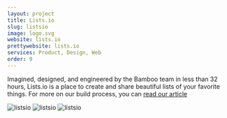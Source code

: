 ```yaml
---
layout: project
title: Lists.io
slug: listsio
image: logo.svg 
website: lists.io
prettywebsite: lists.io
services: Product, Design, Web
order: 9
---
```


Imagined, designed, and engineered by the Bamboo team in less than 32 hours, Lists.io is a place to create and share beautiful lists of your favorite things. For more on our build process, you can [read our article](https://medium.com/@listsio/building-a-product-in-32-hours-95a9a6b32b2b)

![listsio](/images/client-assets/{{page.slug}}/01.jpg)
![listsio](/images/client-assets/{{page.slug}}/02.jpg)
![listsio](/images/client-assets/{{page.slug}}/03.jpg)
